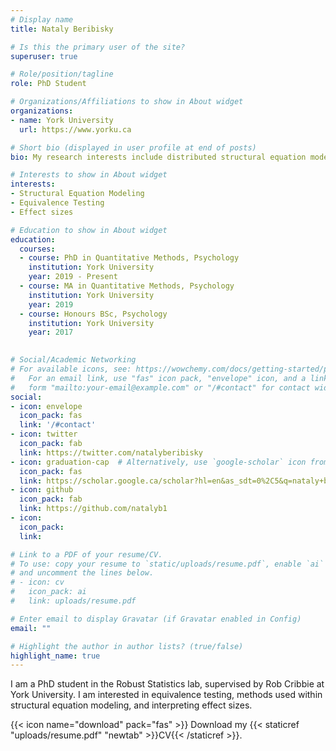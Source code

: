 ```yaml
---
# Display name
title: Nataly Beribisky

# Is this the primary user of the site?
superuser: true

# Role/position/tagline
role: PhD Student

# Organizations/Affiliations to show in About widget
organizations:
- name: York University
  url: https://www.yorku.ca

# Short bio (displayed in user profile at end of posts)
bio: My research interests include distributed structural equation modeling (SEM), equivalence testing, and effect sizes.

# Interests to show in About widget
interests:
- Structural Equation Modeling
- Equivalence Testing
- Effect sizes

# Education to show in About widget
education:
  courses:
  - course: PhD in Quantitative Methods, Psychology
    institution: York University
    year: 2019 - Present
  - course: MA in Quantitative Methods, Psychology
    institution: York University
    year: 2019
  - course: Honours BSc, Psychology
    institution: York University
    year: 2017
  

# Social/Academic Networking
# For available icons, see: https://wowchemy.com/docs/getting-started/page-builder/#icons
#   For an email link, use "fas" icon pack, "envelope" icon, and a link in the
#   form "mailto:your-email@example.com" or "/#contact" for contact widget.
social:
- icon: envelope
  icon_pack: fas
  link: '/#contact'
- icon: twitter
  icon_pack: fab
  link: https://twitter.com/natalyberibisky
- icon: graduation-cap  # Alternatively, use `google-scholar` icon from `ai` icon pack
  icon_pack: fas
  link: https://scholar.google.ca/scholar?hl=en&as_sdt=0%2C5&q=nataly+beribisky&btnG=
- icon: github
  icon_pack: fab
  link: https://github.com/natalyb1
- icon: 
  icon_pack: 
  link: 

# Link to a PDF of your resume/CV.
# To use: copy your resume to `static/uploads/resume.pdf`, enable `ai` icons in `params.toml`, 
# and uncomment the lines below.
# - icon: cv
#   icon_pack: ai
#   link: uploads/resume.pdf

# Enter email to display Gravatar (if Gravatar enabled in Config)
email: ""

# Highlight the author in author lists? (true/false)
highlight_name: true
---
```


 I am a PhD student in the Robust Statistics lab, supervised by Rob Cribbie at York University. I am interested in equivalence testing, methods used within structural equation modeling, and interpreting effect sizes.

{{< icon name="download" pack="fas" >}} Download my {{< staticref "uploads/resume.pdf" "newtab" >}}CV{{< /staticref >}}.
